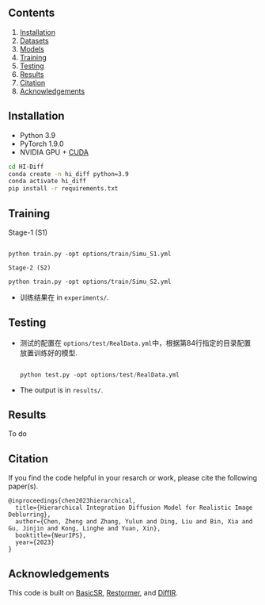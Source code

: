 ## Contents

1. [Installation](#Installation)
1. [Datasets](#Datasets)
1. [Models](#Models)
1. [Training](#Training)
1. [Testing](#Testing)
1. [Results](#Results)
1. [Citation](#Citation)
1. [Acknowledgements](Acknowledgements)

## Installation

- Python 3.9
- PyTorch 1.9.0
- NVIDIA GPU + [CUDA](https://developer.nvidia.com/cuda-downloads)

```bash
cd HI-Diff
conda create -n hi_diff python=3.9
conda activate hi_diff
pip install -r requirements.txt
```



## Training



  Stage-1 (S1) 
  ```shell

  python train.py -opt options/train/Simu_S1.yml
  ```
  ```shell
  Stage-2 (S2)
  
  python train.py -opt options/train/Simu_S2.yml
  ```
  


- 训练结果在 in `experiments/`.

## Testing

- 测试的配置在 `options/test/RealData.yml`中，根据第84行指定的目录配置放置训练好的模型.


  ```python

  python test.py -opt options/test/RealData.yml

  ```

  
- The output is in `results/`.

## Results
 To do

## Citation

If you find the code helpful in your resarch or work, please cite the following paper(s).

```
@inproceedings{chen2023hierarchical,
  title={Hierarchical Integration Diffusion Model for Realistic Image Deblurring}, 
  author={Chen, Zheng and Zhang, Yulun and Ding, Liu and Bin, Xia and Gu, Jinjin and Kong, Linghe and Yuan, Xin},
  booktitle={NeurIPS},
  year={2023}
}
```

## Acknowledgements

This code is built on  [BasicSR](https://github.com/XPixelGroup/BasicSR), [Restormer](https://github.com/swz30/Restormer), and [DiffIR](https://github.com/Zj-BinXia/DiffIR).
